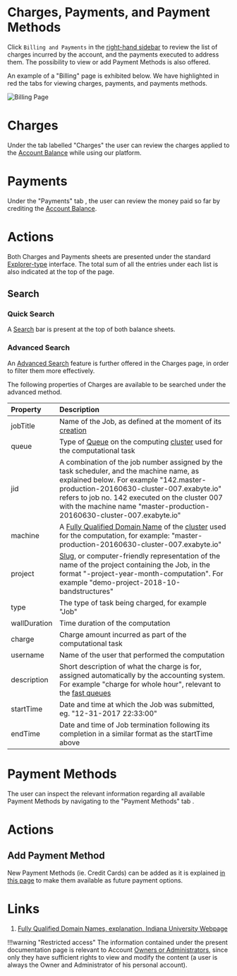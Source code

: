 # Charges, Payments, and Payment Methods

Click `Billing and Payments` <i class="zmdi zmdi-card zmdi-hc-border"></i> in the [right-hand sidebar](/ui/universal/right-sidebar.md) to review the list of charges incurred by the account, and the payments executed to address them. The possibility to view or add Payment Methods is also offered. 

An example of a "Billing" page is exhibited below. We have highlighted in red the tabs for viewing charges, payments, and payments methods.

![Billing Page](/images/billing-page.png "Billing Page")

# Charges

Under the tab labelled "Charges" <i class="zmdi zmdi-file zmdi-hc-border"></i> the user can review the charges applied to the [Account Balance](../balance.md) while using our platform.

# Payments

Under the "Payments" tab <i class="zmdi zmdi-file-text zmdi-hc-border"></i>, the user can review the money paid so far by crediting the [Account Balance](../balance.md). 

# Actions

Both Charges and Payments sheets are presented under the standard [Explorer-type](/entities-general/ui/explorer.md) interface. The total sum of all the entries under each list is also indicated at the top of the page.

## Search

### Quick Search

A [Search](/entities-general/actions/search.md) bar <i class="zmdi zmdi-search zmdi-hc-border"></i> is present at the top of both balance sheets. 

### Advanced Search

An [Advanced Search](/entities-general/actions/advanced-search.md) <i class="zmdi zmdi-search-for zmdi-hc-border"></i> feature is further offered in the Charges page, in order to filter them more effectively.

The following properties of Charges are available to be searched under the advanced method.

| Property    |   Description      |  
| :-------- |:----------- |
| jobTitle |   Name of the Job, as defined at the moment of its [creation](/jobs-designer/header-menu/overview.md)   | 
| queue |  Type of [Queue](/compute/levels-queues.md) on the computing [cluster](/pricing/service-levels.md#clusters-and-premium-hardware) used for the computational task | 
| jid | A combination of the job number assigned by the task scheduler, and the machine name, as explained below. For example "142.master-production-20160630-cluster-007.exabyte.io" refers to job no. 142 executed on the cluster 007 with the machine name "master-production-20160630-cluster-007.exabyte.io" |
| machine  |  A [Fully Qualified Domain Name](#links) of the [cluster](/pricing/service-levels.md#clusters-and-premium-hardware) used for the computation, for example: "master-production-20160630-cluster-007.exabyte.io"  |
| project |   [Slug](/entities-general/data.md#Slug-Representation), or computer-friendly representation of the name of the project containing the Job, in the format "<username>-project-year-month-computation". For example "demo-project-2018-10-bandstructures"   |  
| type |  The type of task being charged, for example "Job"  | 
| wallDuration  | Time duration of the computation  | 
| charge |  Charge amount incurred as part of the computational task   | 
| username | Name of the user that performed the computation  | 
| description | Short description of what the charge is for, assigned automatically by the accounting system. For example "charge for whole hour", relevant to the [fast queues](/compute/levels-queues.md) | 
| startTime |  Date and time at which the Job was submitted, eg. "12-31-2017 22:33:00" | 
| endTime | Date and time of Job termination following its completion in a similar format as the startTime above | 

# Payment Methods

The user can inspect the relevant information regarding all available Payment Methods by navigating to the "Payment Methods" tab <i class="zmdi zmdi-card zmdi-hc-border"></i>.

# Actions

## Add Payment Method

New Payment Methods (ie. Credit Cards) can be added as it is explained [in this page](../accounting/payment-methods.md) to make them available as future payment options.

# Links

1. [Fully Qualified Domain Names, explanation, Indiana University Webpage](https://kb.iu.edu/d/aiuv)

!!!warning "Restricted access"
    The information contained under the present documentation page is relevant to Account [Owners or Administrators](/collaboration/organizations/roles.md), since only they have sufficient rights to view and modify the content (a user is always the Owner and Administrator of his personal account).
